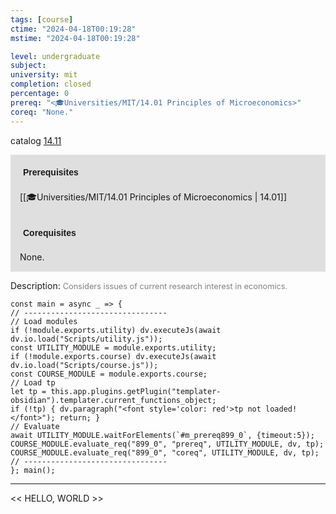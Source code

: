 ```yaml
---
tags: [course]
ctime: "2024-04-18T00:19:28"
mstime: "2024-04-18T00:19:28"

level: undergraduate
subject: 
university: mit
completion: closed
percentage: 0
prereq: "<🎓Universities/MIT/14.01 Principles of Microeconomics>"
coreq: "None."
---
```


catalog [14.11](http://student.mit.edu/catalog/m14a.html#14.11)

<span style="display: block; padding: 15px; background-color: rgb(100, 100, 100, 0.2);"><font id="m_prereq899_0" style="display: block; font-family: Arial, sans-serif; font-weight: bold; padding: 5px">Prerequisites</font><br><span id="prereq899_0">[[🎓Universities/MIT/14.01 Principles of Microeconomics | 14.01]]</span></span>
<span style="display: block; padding: 15px; background-color: rgb(100, 100, 100, 0.2);"><font id="m_coreq899_0" style="display: block; font-family: Arial, sans-serif; font-weight: bold; padding: 5px">Corequisites</font><br><span id="coreq899_0">None.</span></span>

<font style="">Description:</font>
<font style="color: grey; font-size: 0.8rem;">Considers issues of current research interest in economics.</font>

```dataviewjs
const main = async _ => {
// --------------------------------
// Load modules
if (!module.exports.utility) dv.executeJs(await dv.io.load("Scripts/utility.js"));
const UTILITY_MODULE = module.exports.utility;
if (!module.exports.course) dv.executeJs(await dv.io.load("Scripts/course.js"));
const COURSE_MODULE = module.exports.course;
// Load tp
let tp = this.app.plugins.getPlugin("templater-obsidian").templater.current_functions_object;
if (!tp) { dv.paragraph("<font style='color: red'>tp not loaded!</font>"); return; }
// Evaluate
await UTILITY_MODULE.waitForElements(`#m_prereq899_0`, {timeout:5});
COURSE_MODULE.evaluate_req("899_0", "prereq", UTILITY_MODULE, dv, tp);
COURSE_MODULE.evaluate_req("899_0", "coreq", UTILITY_MODULE, dv, tp);
// --------------------------------
}; main();
```

---

<< HELLO, WORLD >>
